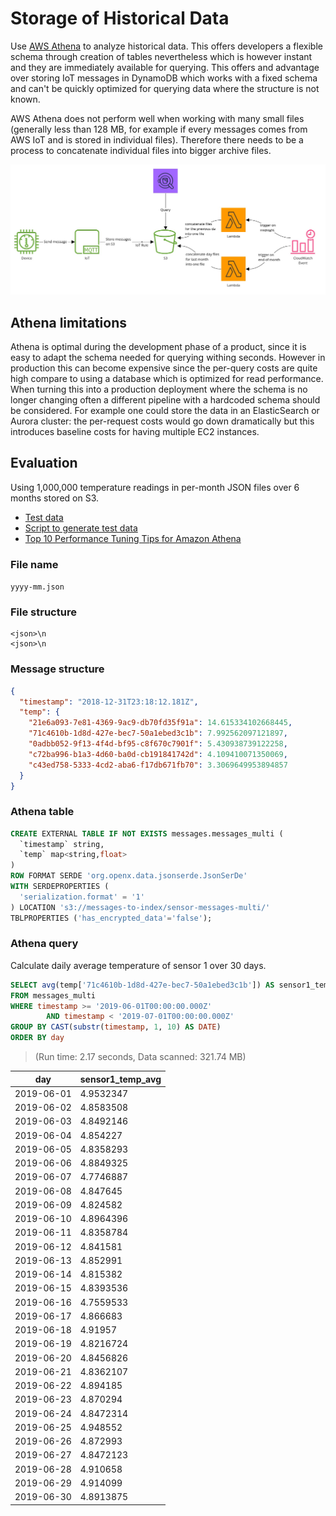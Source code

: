 # Storage of Historical Data

Use [AWS Athena](https://docs.aws.amazon.com/athena/latest/ug/what-is.html) to
analyze historical data. This offers developers a flexible schema through
creation of tables nevertheless which is however instant and they are
immediately available for querying. This offers and advantage over storing IoT
messages in DynamoDB which works with a fixed schema and can't be quickly
optimized for querying data where the structure is not known.

AWS Athena does not perform well when working with many small files (generally
less than 128 MB, for example if every messages comes from AWS IoT and is stored
in individual files). Therefore there needs to be a process to concatenate
individual files into bigger archive files.

[![Pipeline](./AWS%20Historical%20Data%20Pipeline.jpg)](https://miro.com/app/board/o9J_kxWDuWs=/)

## Athena limitations

Athena is optimal during the development phase of a product, since it is easy to
adapt the schema needed for querying withing seconds. However in production this
can become expensive since the per-query costs are quite high compare to using a
database which is optimized for read performance. When turning this into a
production deployment where the schema is no longer changing often a different
pipeline with a hardcoded schema should be considered. For example one could
store the data in an ElasticSearch or Aurora cluster: the per-request costs
would go down dramatically but this introduces baseline costs for having
multiple EC2 instances.

## Evaluation

Using 1,000,000 temperature readings in per-month JSON files over 6 months
stored on S3.

- [Test data](https://drive.google.com/open?id=1COcGT_04FSXtOGqIrz4gKoZaxtYv7ezo)
- [Script to generate test data](https://gist.github.com/coderbyheart/9ff494a6edb9ce07699f95bd6612011a)
- [Top 10 Performance Tuning Tips for Amazon Athena](https://aws.amazon.com/blogs/big-data/top-10-performance-tuning-tips-for-amazon-athena/)

### File name

`yyyy-mm.json`

### File structure

```
<json>\n
<json>\n
```

### Message structure

```json
{
  "timestamp": "2018-12-31T23:18:12.181Z",
  "temp": {
    "21e6a093-7e81-4369-9ac9-db70fd35f91a": 14.615334102668445,
    "71c4610b-1d8d-427e-bec7-50a1ebed3c1b": 7.992562097121897,
    "0adbb052-9f13-4f4d-bf95-c8f670c7901f": 5.430938739122258,
    "c72ba996-b1a3-4d60-ba0d-cb191841742d": 4.109410071350069,
    "c43ed758-5333-4cd2-aba6-f17db671fb70": 3.3069649953894857
  }
}
```

### Athena table

```sql
CREATE EXTERNAL TABLE IF NOT EXISTS messages.messages_multi (
  `timestamp` string,
  `temp` map<string,float>
)
ROW FORMAT SERDE 'org.openx.data.jsonserde.JsonSerDe'
WITH SERDEPROPERTIES (
  'serialization.format' = '1'
) LOCATION 's3://messages-to-index/sensor-messages-multi/'
TBLPROPERTIES ('has_encrypted_data'='false');
```

### Athena query

Calculate daily average temperature of sensor 1 over 30 days.

```sql
SELECT avg(temp['71c4610b-1d8d-427e-bec7-50a1ebed3c1b']) AS sensor1_temp_avg, CAST(substr(timestamp, 1, 10) AS DATE) AS day
FROM messages_multi
WHERE timestamp >= '2019-06-01T00:00:00.000Z'
        AND timestamp < '2019-07-01T00:00:00.000Z'
GROUP BY CAST(substr(timestamp, 1, 10) AS DATE)
ORDER BY day
```

> (Run time: 2.17 seconds, Data scanned: 321.74 MB)

| day        | sensor1_temp_avg |
| ---------- | ---------------- |
| 2019-06-01 | 4.9532347        |
| 2019-06-02 | 4.8583508        |
| 2019-06-03 | 4.8492146        |
| 2019-06-04 | 4.854227         |
| 2019-06-05 | 4.8358293        |
| 2019-06-06 | 4.8849325        |
| 2019-06-07 | 4.7746887        |
| 2019-06-08 | 4.847645         |
| 2019-06-09 | 4.824582         |
| 2019-06-10 | 4.8964396        |
| 2019-06-11 | 4.8358784        |
| 2019-06-12 | 4.841581         |
| 2019-06-13 | 4.852991         |
| 2019-06-14 | 4.815382         |
| 2019-06-15 | 4.8393536        |
| 2019-06-16 | 4.7559533        |
| 2019-06-17 | 4.866683         |
| 2019-06-18 | 4.91957          |
| 2019-06-19 | 4.8216724        |
| 2019-06-20 | 4.8456826        |
| 2019-06-21 | 4.8362107        |
| 2019-06-22 | 4.894185         |
| 2019-06-23 | 4.870294         |
| 2019-06-24 | 4.8472314        |
| 2019-06-25 | 4.948552         |
| 2019-06-26 | 4.872993         |
| 2019-06-27 | 4.8472123        |
| 2019-06-28 | 4.910658         |
| 2019-06-29 | 4.914099         |
| 2019-06-30 | 4.8913875        |
